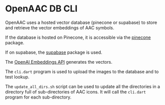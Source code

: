# OpenAAC DB CLI

OpenAAC uses a hosted vector database (pinecone or supabase) to store and retrieve the vector embeddings of AAC symbols.

If the database is hosted on Pinecone, it is accessible via the [pinecone](https://pub.dev/packages/pinecone) package.

If on supabase, the [supabase](https://pub.dev/packages/supabase_flutter) package is used.

The [OpenAI Embeddings API](https://platform.openai.com/docs/guides/embeddings) generates the vectors.

The `cli.dart` program is used to upload the images to the database and to test lookup. 

The `update_all_dirs.sh` script can be used to update all the directories in a directory full of sub-directories of AAC icons. It will call the `cli.dart` program for each sub-directory.
